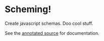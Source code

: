 # Scheming!

Create javascript schemas. Doo cool stuff.

See the [annotated source](http://autoric.github.io/scheming/src/Scheming.html) for documentation.
